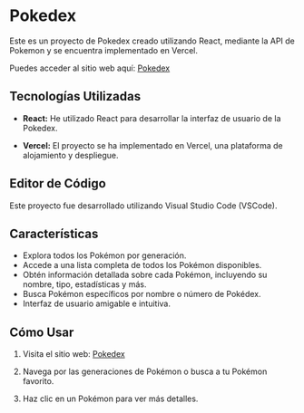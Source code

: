 # Pokedex

Este es un proyecto de Pokedex creado utilizando React, mediante la API de Pokemon y se encuentra implementado en Vercel.

Puedes acceder al sitio web aquí: [Pokedex](https://pokedex-gpymiced6-eduardoe92.vercel.app/)

## Tecnologías Utilizadas

- **React:** He utilizado React para desarrollar la interfaz de usuario de la Pokedex.

- **Vercel:** El proyecto se ha implementado en Vercel, una plataforma de alojamiento y despliegue.

## Editor de Código

Este proyecto fue desarrollado utilizando Visual Studio Code (VSCode).

## Características

- Explora todos los Pokémon por generación.
- Accede a una lista completa de todos los Pokémon disponibles.
- Obtén información detallada sobre cada Pokémon, incluyendo su nombre, tipo, estadísticas y más.
- Busca Pokémon específicos por nombre o número de Pokédex.
- Interfaz de usuario amigable e intuitiva.

## Cómo Usar

1. Visita el sitio web: [Pokedex](https://pokedex-gpymiced6-eduardoe92.vercel.app/)

2. Navega por las generaciones de Pokémon o busca a tu Pokémon favorito.

3. Haz clic en un Pokémon para ver más detalles.
